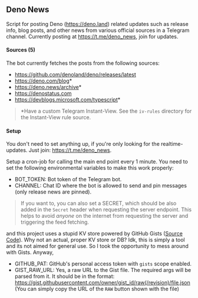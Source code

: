 ## Deno News

Script for posting Deno (https://deno.land) related updates such as release
info, blog posts, and other news from various official sources in a Telegram
channel. Currently posting at <https://t.me/deno_news>, join for updates.

#### Sources (5)

The bot currently fetches the posts from the following sources:

- <https://github.com/denoland/deno/releases/latest>
- <https://deno.com/blog>\*
- <https://deno.news/archive>\*
- <https://denostatus.com>
- <https://devblogs.microsoft.com/typescript>\*

> \*Have a custom Telegram Instant-View. See the `iv-rules` directory for the
> Instant-View rule source.

#### Setup

You don't need to set anything up, if you're only looking for the
realtime-updates. Just join: <https://t.me/deno_news>.

Setup a cron-job for calling the main end point every 1 minute. You need to set
the following environmental variables to make this work properly:

- BOT_TOKEN: Bot token of the Telegram bot.
- CHANNEL: Chat ID where the bot is allowed to send and pin messages (only
  release news are pinned).

> If you want to, you can also set a SECRET, which should be also added in the
> `Secret` header when requesting the server endpoint. This helps to avoid
> _anyone_ on the internet from requesting the server and triggering the feed
> fetching.

and this project uses a stupid KV store powered by GitHub Gists
([Source Code](https://gist.github.com/dcdunkan/36b6329408f3a2a91881fa29c8e08c30)).
Why not an actual, proper KV store or DB? Idk, this is simply a tool and its not
aimed for general use. So I took the opportunity to mess around with Gists.
Anyway,

- GITHUB_PAT: GitHub's personal access token with `gists` scope enabled.
- GIST_RAW_URL: Yes, a raw URL to the Gist file. The required args will be
  parsed from it. It should be in the format:
  <https://gist.githubusercontent.com/owner/gist_id/raw(/revision)/file.json>
  (You can simply copy the URL of the `RAW` button shown with the file)
